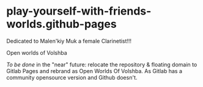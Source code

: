 # play-yourself-with-friends-worlds.github-pages
Dedicated to Malen'kiy Muk a female Clarinetist!!!

Open worlds of Volshba

*To be done* in the "near" future: relocate the repository & floating domain to Gitlab Pages and rebrand as Open Worlds Of Volshba. As Gitlab has a community opensource version and Github doesn't.
